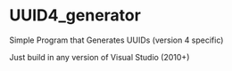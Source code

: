# UUID4_generator
Simple Program that Generates UUIDs (version 4 specific)


Just build in any version of Visual Studio (2010+)
